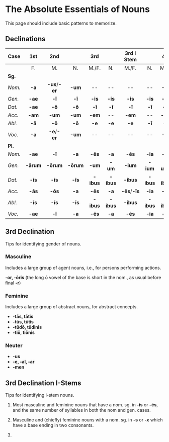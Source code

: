 # The Absolute Essentials of Nouns

This page should include basic patterns to memorize.

## Declinations

| Case | 1st | 2nd | | 3rd | | 3rd I Stem | | 4th | |
| --- | :---: | :---: | :---: | :---: | :---: | :---: | :---: | :---: | :---: |
| | F. | M. | N. | M./F. | N. | M./F. | N. | M./F. | N. |
| **Sg.** |||||||||
| _Nom._ | **-a** | **-us**/**-er** | **-um** | -- | -- | -- | -- | **-us** | **-ū** |
| _Gen._ | **-ae** | **-ī** | **-ī** | **-is** | **-is** | **-is** | **-is** | **-ūs** | **-ūs** |
| _Dat._ | **-ae** | **-ō** | **-ō** | **-ī** | **-ī** | **-ī** | **-ī** | **-uī** | **-ū** |
| _Acc._ | **-am** | **-um** | **-um** | **-em** | -- | **-em** | -- | **-um** | **-ū** |
| _Abl._ | **-ā** | **-ō** | **-ō** | **-e** | **-e** | **-e** | **-ī** | **-ū** | **-ū** |
| _Voc._ | **-a** | **-e**/**-er** | **-um** | -- | -- | -- | -- | **-us** | **-ū** |
| **Pl.** ||||||
| _Nom._ | **-ae** | **-ī** | **-a** | **-ēs** | **-a** | **-ēs** | **-ia** | **-ūs** | **-ua** |
| _Gen._ | **-ārum** | **-ōrum** | **-ōrum** | **-um** | **-um** | **-ium** | **-ium** | **-uum** | **-uum** |
| _Dat._ | **-īs** | **-īs** | **-īs** | **-ibus** | **-ibus** | **-ibus** | **-ibus** | **-ibus** | **-ibus** |
| _Acc._ | **-ās** | **-ōs** | **-a** | **-ēs** | **-a** | **-ēs**/**-īs** | **-ia** | **-ūs** | **-ua** |
| _Abl._ | **-īs** | **-īs** | **-īs** | **-ibus** | **-ibus** | **-ibus** | **-ibus** | **-ibus** | **-ibus** |
| _Voc._ | **-ae** | **-ī** | **-a** | **-ēs** | **-a** | **-ēs** | **-ia** | **-ūs** | **-ua** |

## 3rd Declination

Tips for identifying gender of nouns.

### Masculine

Includes a large group of agent nouns, i.e., for persons performing actions.

**-or, -ōris** (the long ō vowel of the base is short in the nom., as usual before final **-r**)

### Feminine

Includes a large group of abstract nouns, for abstract concepts.

- **-tās, tātis**
- **-tūs, tūtis**
- **-tūdō, tūdinis**
- **-tiō, tiōnis**

### Neuter

- **-us**
- **-e, -al, -ar**
- **-men**


## 3rd Declination I-Stems

Tips for identifying i-stem nouns.

1. Most masculine and feminine nouns that have a nom. sg. in **-is** or **-ēs**, and the same number of syllables in both the nom and gen. cases.

2. Masculine and (chiefly) feminine nouns with a nom. sg. in **-s** or **-x** which have a base ending in two consonants.

3. 